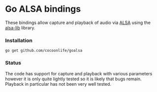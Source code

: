 # Go ALSA bindings

These bindings allow capture and playback of audio via
[ALSA](http://www.alsa-project.org/) using the
[alsa-lib](http://www.alsa-project.org/alsa-doc/alsa-lib/pcm.html) library.

### Installation

    go get github.com/cocoonlife/goalsa

### Status

The code has support for capture and playback with various parameters
however it is only quite lightly tested so it is likely that bugs remain.
Playback in particular has not been very well tested.
